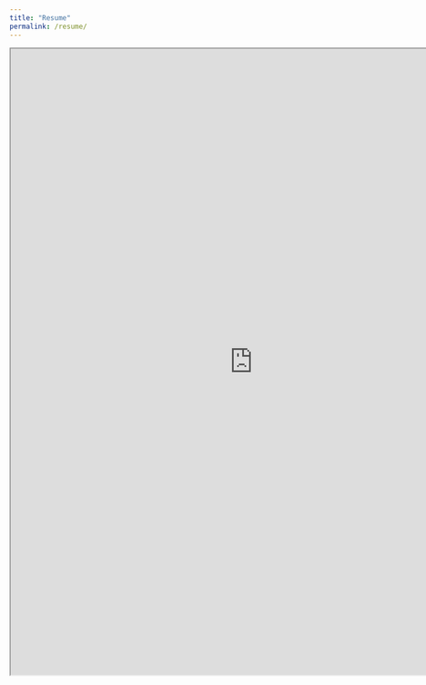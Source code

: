 ```yaml
---
title: "Resume"
permalink: /resume/
---
```


<iframe src="https://resume.creddle.io/embed/13vfnvsq5tz"
  width="850" height="1100" seamless></iframe>